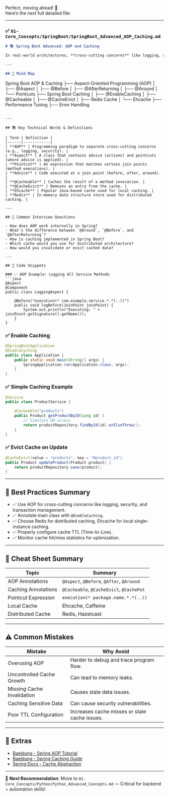 Perfect, moving ahead! 🚀  
Here’s the next full detailed file:

---

### ✅ `01-Core_Concepts/SpringBoot/SpringBoot_Advanced_AOP_Caching.md`

```markdown
# 📚 Spring Boot Advanced: AOP and Caching

In real-world architectures, **cross-cutting concerns** like logging, security, and caching are crucial. Spring Boot provides **AOP (Aspect-Oriented Programming)** and **Caching** support to simplify these.

---

## 🧠 Mind Map

```
Spring Boot AOP & Caching
├── Aspect-Oriented Programming (AOP)
│   ├── @Aspect
│   ├── @Before
│   ├── @AfterReturning
│   ├── @Around
│   └── Pointcuts
├── Spring Boot Caching
│   ├── @EnableCaching
│   ├── @Cacheable
│   ├── @CacheEvict
│   ├── Redis Cache
│   └── Ehcache
├── Performance Tuning
├── Error Handling
```

---

## 📚 Key Technical Words & Definitions

| Term | Definition |
|------|------------|
| **AOP** | Programming paradigm to separate cross-cutting concerns (e.g., logging, security). |
| **Aspect** | A class that contains advice (actions) and pointcuts (where advice is applied). |
| **Pointcut** | An expression that matches certain join points (method executions). |
| **Advice** | Code executed at a join point (before, after, around). |
| **@Cacheable** | Caches the result of a method invocation. |
| **@CacheEvict** | Removes an entry from the cache. |
| **Ehcache** | Popular Java-based cache used for local caching. |
| **Redis** | In-memory data structure store used for distributed caching. |

---

## 🔎 Common Interview Questions

- How does AOP work internally in Spring?
- What's the difference between `@Around`, `@Before`, and `@AfterReturning`?
- How is caching implemented in Spring Boot?
- Which cache would you use for distributed architecture?
- How would you invalidate or evict cached data?

---

## 🧪 Code Snippets

### ✅ AOP Example: Logging All Service Methods
```java
@Aspect
@Component
public class LoggingAspect {

    @Before("execution(* com.example.service.*.*(..))")
    public void logBefore(JoinPoint joinPoint) {
        System.out.println("Executing: " + joinPoint.getSignature().getName());
    }
}
```

### ✅ Enable Caching
```java
@SpringBootApplication
@EnableCaching
public class Application {
    public static void main(String[] args) {
        SpringApplication.run(Application.class, args);
    }
}
```

### ✅ Simple Caching Example
```java
@Service
public class ProductService {

    @Cacheable("products")
    public Product getProductById(Long id) {
        // Simulate DB access
        return productRepository.findById(id).orElseThrow();
    }
}
```

### ✅ Evict Cache on Update
```java
@CacheEvict(value = "products", key = "#product.id")
public Product updateProduct(Product product) {
    return productRepository.save(product);
}
```

---

## 🎯 Best Practices Summary

- ✅ Use AOP for cross-cutting concerns like logging, security, and transaction management.
- ✅ Annotate main class with `@EnableCaching`.
- ✅ Choose Redis for distributed caching, Ehcache for local single-instance caching.
- ✅ Properly configure cache TTL (Time-to-Live).
- ✅ Monitor cache hit/miss statistics for optimization.

---

## 📘 Cheat Sheet Summary

| Topic | Summary |
|-------|---------|
| AOP Annotations | `@Aspect`, `@Before`, `@After`, `@Around` |
| Caching Annotations | `@Cacheable`, `@CacheEvict`, `@CachePut` |
| Pointcut Expression | `execution(* package.name.*.*(..))` |
| Local Cache | Ehcache, Caffeine |
| Distributed Cache | Redis, Hazelcast |

---

## ⚠️ Common Mistakes

| Mistake | Why Avoid |
|---------|-----------|
| Overusing AOP | Harder to debug and trace program flow. |
| Uncontrolled Cache Growth | Can lead to memory leaks. |
| Missing Cache Invalidation | Causes stale data issues. |
| Caching Sensitive Data | Can cause security vulnerabilities. |
| Poor TTL Configuration | Increases cache misses or stale cache issues. |

---

## 🔗 Extras

- [Baeldung - Spring AOP Tutorial](https://www.baeldung.com/spring-aop)
- [Baeldung - Spring Caching Guide](https://www.baeldung.com/spring-cache-tutorial)
- [Spring Docs - Cache Abstraction](https://docs.spring.io/spring-framework/docs/current/reference/html/integration.html#cache)

---

📌 **Next Recommendation**: Move to `01-Core_Concepts/Python/Python_Advanced_Concepts.md` — Critical for backend + automation skills!
```

